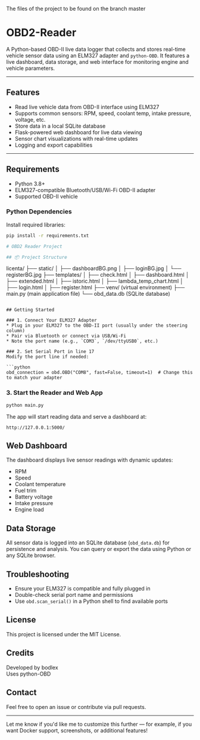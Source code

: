 The files of the project to be found on the branch master

# OBD2-Reader

A Python-based OBD-II live data logger that collects and stores real-time vehicle sensor data using an ELM327 adapter and `python-OBD`. It features a live dashboard, data storage, and web interface for monitoring engine and vehicle parameters.

---

## Features

- Read live vehicle data from OBD-II interface using ELM327
- Supports common sensors: RPM, speed, coolant temp, intake pressure, voltage, etc.
- Store data in a local SQLite database
- Flask-powered web dashboard for live data viewing
- Sensor chart visualizations with real-time updates
- Logging and export capabilities

---

## Requirements

- Python 3.8+
- ELM327-compatible Bluetooth/USB/Wi-Fi OBD-II adapter
- Supported OBD-II vehicle

### Python Dependencies

Install required libraries:

```bash
pip install -r requirements.txt

# OBD2 Reader Project

## 📦 Project Structure

```
licenta/
├── static/
│   ├── dashboardBG.png
│   ├── loginBG.jpg
│   └── registerBG.jpg
├── templates/
│   ├── check.html
│   ├── dashboard.html
│   ├── extended.html
│   ├── istoric.html
│   ├── lambda_temp_chart.html
│   ├── login.html
│   ├── register.html
├── venv/ (virtual environment)
├── main.py (main application file)
└── obd_data.db (SQLite database)
```

## Getting Started

### 1. Connect Your ELM327 Adapter
* Plug in your ELM327 to the OBD-II port (usually under the steering column)
* Pair via Bluetooth or connect via USB/Wi-Fi
* Note the port name (e.g., `COM3`, `/dev/ttyUSB0`, etc.)

### 2. Set Serial Port in line 17
Modify the port line if needed:

```python
obd_connection = obd.OBD("COM8", fast=False, timeout=1)  # Change this to match your adapter
```

### 3. Start the Reader and Web App

```bash
python main.py
```

The app will start reading data and serve a dashboard at:

```
http://127.0.0.1:5000/
```

## Web Dashboard

The dashboard displays live sensor readings with dynamic updates:
* RPM
* Speed
* Coolant temperature
* Fuel trim
* Battery voltage
* Intake pressure
* Engine load

## Data Storage

All sensor data is logged into an SQLite database (`obd_data.db`) for persistence and analysis.
You can query or export the data using Python or any SQLite browser.

## Troubleshooting

* Ensure your ELM327 is compatible and fully plugged in
* Double-check serial port name and permissions
* Use `obd.scan_serial()` in a Python shell to find available ports

## License

This project is licensed under the MIT License.

## Credits

Developed by bodlex  
Uses python-OBD

## Contact

Feel free to open an issue or contribute via pull requests.

---

Let me know if you'd like me to customize this further — for example, if you want Docker support, screenshots, or additional features!
